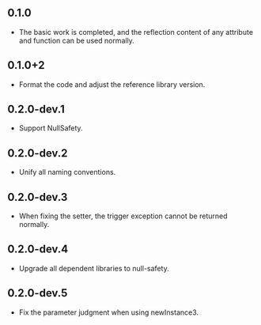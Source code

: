 ## 0.1.0

- The basic work is completed, and the reflection content of any attribute and function can be used normally.

## 0.1.0+2

- Format the code and adjust the reference library version.

## 0.2.0-dev.1

- Support NullSafety.

## 0.2.0-dev.2

- Unify all naming conventions.

## 0.2.0-dev.3

- When fixing the setter, the trigger exception cannot be returned normally.

## 0.2.0-dev.4

- Upgrade all dependent libraries to null-safety.

## 0.2.0-dev.5

- Fix the parameter judgment when using newInstance3.